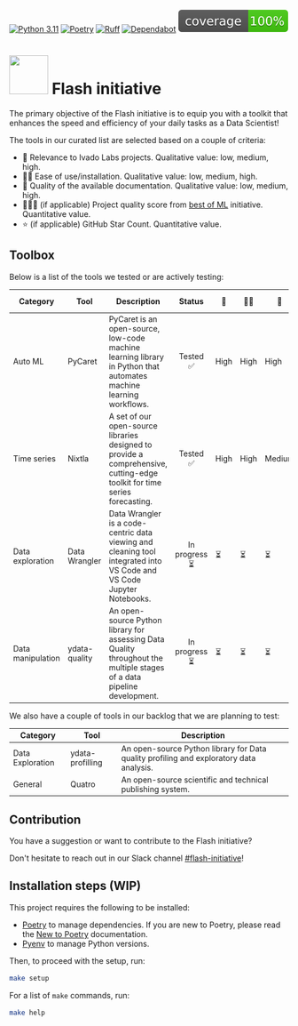 [![Python 3.11](https://img.shields.io/badge/python-3.11-blue.svg)](https://www.python.org/downloads/release/python-3110/)
[![Poetry](https://img.shields.io/endpoint?url=https://python-poetry.org/badge/v0.json)](https://python-poetry.org/)
[![Ruff](https://img.shields.io/endpoint?url=https://raw.githubusercontent.com/astral-sh/ruff/main/assets/badge/v2.json)](https://github.com/astral-sh/ruff)
[![Dependabot](https://badgen.net/badge/Dependabot/enabled/green?icon=dependabot)](https://dependabot.com/)
![Coverage](coverage.svg)

<h1>
   <img src="https://github.com/user-attachments/assets/adc9f12a-7f98-4c93-b35d-f034f38c8030" width="70" height="70" > Flash initiative
</h1>

The primary objective of the Flash initiative is to equip you with a toolkit that enhances the speed and efficiency of your daily tasks as a Data Scientist!

The tools in our curated list are selected based on a couple of criteria:

- 👥 Relevance to Ivado Labs projects. Qualitative value: low, medium, high.
- 👨‍💻 Ease of use/installation. Qualitative value: low, medium, high.
- 📖 Quality of the available documentation. Qualitative value: low, medium, high.
- 🥇🥈🥉 (if applicable) Project quality score from [best of ML](https://github.com/ml-tooling/best-of-ml-python) initiative. Quantitative value.
- ⭐ (if applicable) GitHub Star Count. Quantitative value.

## Toolbox

Below is a list of the tools we tested or are actively testing:

| Category          | Tool         | Description                                                                                                                   |     Status      | 👥       | 👨‍💻 | 📖 | 🥇🥈🥉 |  ⭐   | Quick tutorial    |
|-------------------|--------------|-------------------------------------------------------------------------------------------------------------------------------|:---------------:|----------|-----|----|:------:|:----:|----------------------|
| Auto ML           | PyCaret      | PyCaret is an open-source, low-code machine learning library in Python that automates machine learning workflows.             |    Tested ✅     |   High |  High |  High |   37   | 8.6K | Available [here](./notebooks/ML/AutoML/PyCaret/README.md) |
| Time series       | Nixtla       | A set of our open-source libraries designed to provide a comprehensive, cutting-edge toolkit for time series forecasting.    |  Tested ✅    | High | High | Medium |   34   | 3.6K |Available [here](./notebooks/ML/NixtlaREADME.md) |    |
| Data exploration  | Data Wrangler | Data Wrangler is a code-centric data viewing and cleaning tool integrated into VS Code and VS Code Jupyter Notebooks. |  In progress ⏳  |  ⏳  | ⏳|⏳ |  N/A   | N/A  | Not available yet !     |
| Data manipulation | ydata-quality | An open-source Python library for assessing Data Quality throughout the multiple stages of a data pipeline development.       | In progress ⏳   |   ⏳ | ⏳ | ⏳ |  N/A  | 420  |  Not available yet !  |

We also have a couple of tools in our backlog that we are planning to test:

| Category         | Tool             | Description                                                                             |
|------------------|------------------|-----------------------------------------------------------------------------------------|
| Data Exploration | ydata-profilling | An open-source Python library for Data quality profiling and exploratory data analysis. |
| General          | Quatro           | An open-source scientific and technical publishing system.                              |


## Contribution
You have a suggestion or want to contribute to the Flash initiative?

Don't hesitate to reach out in our Slack channel [#flash-initiative](https://ivadolabscommittee.slack.com/archives/C06QXHPRLMR)!

## Installation steps (WIP)

This project requires the following to be installed:
- [Poetry](https://python-poetry.org/docs/#installation) to manage dependencies. If you are new to Poetry, please read the [New to Poetry](docs/POETRY.md) documentation.
- [Pyenv](https://github.com/pyenv/pyenv?tab=readme-ov-file#installation) to manage Python versions.

Then, to proceed with the setup, run:
```bash
make setup
```

For a list of `make` commands, run:
```bash
make help
```
